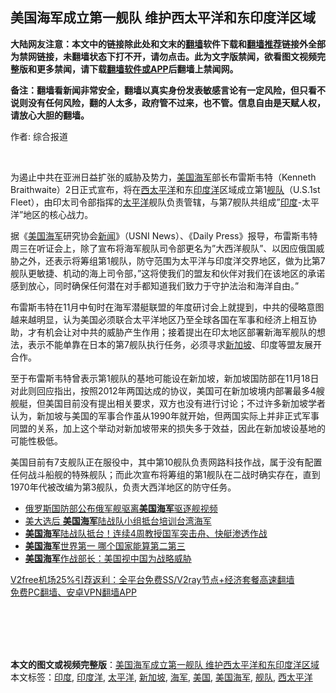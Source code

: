  <h2>美国海军成立第一舰队 维护西太平洋和东印度洋区域</h2> <p class="notice"><b>大陆网友注意：本文中的链接除此处和文末的<a href="https://github.com/bannedbook/fanqiang" >翻墙</a>软件下载和<a href="https://github.com/killgcd/justmysocks/blob/master/README.md">翻墙推荐</a>链接外全部为禁网链接，未翻墙状态下打不开，请勿点击。此为文字版禁闻，欲看图文视频完整版和更多禁闻，请下载<a href="https://github.com/bannedbook/fanqiang">翻墙软件或APP</a>后翻墙上禁闻网。</p><p>备注：翻墙看新闻非常安全，翻墙以真实身份发表敏感言论有一定风险，但只看不说则没有任何风险，翻的人太多，政府管不过来，也不管。信息自由是天赋人权，请放心大胆的翻墙。</b></p>  <div class="entry"> <p>作者: 综合报道</p> <p></br></p>  <p>为遏止中共在亚洲日益扩张的威胁及势力，<a href="https://www.bannedbook.org/bnews/tag/%e7%be%8e%e5%9b%bd%e6%b5%b7%e5%86%9b/" class="st_tag internal_tag" rel="tag" title="标签 美国海军 下的日志">美国海军</a>部长布雷斯韦特（Kenneth Braithwaite）2日正式宣布，将在<a href="https://www.bannedbook.org/bnews/tag/%E8%A5%BF%E5%A4%AA%E5%B9%B3%E6%B4%8B/" class="st_tag internal_tag" rel="tag" title="标签 西太平洋 下的日志">西太平洋</a>和东<a href="https://www.bannedbook.org/bnews/tag/%e5%8d%b0%e5%ba%a6%e6%b4%8b/" class="st_tag internal_tag" rel="tag" title="标签 印度洋 下的日志">印度洋</a>区域成立第1<a href="https://www.bannedbook.org/bnews/tag/%E8%88%B0%E9%98%9F/" class="st_tag internal_tag" rel="tag" title="标签 舰队 下的日志">舰队</a>（U.S.1st Fleet），由印太司令部指挥的<a href="https://www.bannedbook.org/bnews/tag/%e5%a4%aa%e5%b9%b3%e6%b4%8b/" class="st_tag internal_tag" rel="tag" title="标签 太平洋 下的日志">太平洋</a>舰队负责管辖，与第7舰队共组成&#8221;<a href="https://www.bannedbook.org/bnews/tag/%e5%8d%b0%e5%ba%a6/" class="st_tag internal_tag" rel="tag" title="标签 印度 下的日志">印度</a>-太平洋&#8221;地区的核心战力。</p> <p>据《<a href="https://www.bannedbook.org/bnews/tag/%e7%be%8e%e5%9b%bd/" class="st_tag internal_tag" rel="tag" title="标签 美国 下的日志">美国</a><a href="https://www.bannedbook.org/bnews/tag/%e6%b5%b7%e5%86%9b/" class="st_tag internal_tag" rel="tag" title="标签 海军 下的日志">海军</a>研究协会<span class='wp_keywordlink_affiliate'><a href="https://www.bannedbook.org/" title="新闻">新闻</a></span>》（USNI News）、《Daily Press》报导，布雷斯韦特周三在听证会上，除了宣布将海军舰队司令部更名为&#8221;大西洋舰队&#8221;、以因应俄国威胁之外，还表示将筹组第1舰队，防守范围为太平洋与印度洋交界地区，做为比第7舰队更敏捷、机动的海上司令部，&#8221;这将使我们的盟友和伙伴对我们在该地区的承诺感到放心，同时确保任何潜在对手都知道我们致力于守护法治和海洋自由。&#8221;</p>  <p>布雷斯韦特在11月中旬时在海军潜艇联盟的年度研讨会上就提到，中共的侵略意图越来越明显，认为美国必须联合太平洋地区乃至全球各国在军事和经济上相互协助，才有机会让对中共的威胁产生作用；接着提出在印太地区部署新海军舰队的想法，表示不能单靠在日本的第7舰队执行任务，必须寻求<a href="https://www.bannedbook.org/bnews/tag/%e6%96%b0%e5%8a%a0%e5%9d%a1/" class="st_tag internal_tag" rel="tag" title="标签 新加坡 下的日志">新加坡</a>、印度等盟友展开合作。</p> <p>至于布雷斯韦特曾表示第1舰队的基地可能设在新加坡，新加坡国防部在11月18日对此则回应指出，按照2012年两国达成的协议，美国可在新加坡境内部署最多4艘舰艇，但美国目前没有提出相关要求，双方也没有进行讨论；不过许多新加坡学者认为，新加坡与美国的军事合作虽从1990年就开始，但两国实际上并非正式军事同盟的关系，加上这个举动对新加坡带来的损失多于效益，因此在新加坡设基地的可能性极低。</p>  <p>美国目前有7支舰队正在服役中，其中第10舰队负责网路科技作战，属于没有配置任何战斗船舰的特殊舰队；而此次宣布将筹组的第1舰队在二战时确实存在，直到1970年代被改编为第3舰队，负责大西洋地区的防守任务。</p> <ul class='op-related-articles' title='相关阅读'> <li><a href='https://www.bannedbook.org/bnews/baitai/20201125/1436662.html' target='_blank'>俄罗斯国防部公布俄军舰驱离<b>美国海军</b>驱逐舰视频</a></li> <li><a href='https://www.bannedbook.org/bnews/headline/20201110/1428423.html' target='_blank'>美大选后 <b>美国海军</b>陆战队小组抵台培训台湾海军</a></li> <li><a href='https://www.bannedbook.org/bnews/cnnews/20201109/1428178.html' target='_blank'><b>美国海军</b>陆战队抵台！连续4周教授国军突击舟、快艇渗透作战</a></li> <li><a href='https://www.bannedbook.org/bnews/cbnews/20201101/1423735.html' target='_blank'><b>美国海军</b>世界第一 哪个国家能算第二第三</a></li> <li><a href='https://www.bannedbook.org/bnews/headline/20201014/1413308.html' target='_blank'><b>美国海军</b>作战部长：美国视中国为战略威胁</a></li> </ul> <p class="texttj"> <a href="https://www.bannedbook.org/forum23/topic22702.html" target="_blank">V2free机场25%引荐返利：全平台免费SS/V2ray节点+经济套餐高速翻墙</a><br/> <a href="https://github.com/bannedbook/fanqiang/wiki/%E7%A6%81%E9%97%BB%E7%BD%91%E5%AE%89%E5%8D%93%E7%BF%BB%E5%A2%99%E6%96%B0%E9%97%BBAPP" target="_blank">免费PC翻墙、安卓VPN翻墙APP</a></p><p></br></br><br /> </br></p><a name='sharetosocial'></a>       <div><b>本文的图文或视频完整版</b>：<a href='https://www.bannedbook.org/bnews/cbnews/20201203/1441422.html'>美国海军成立第一舰队 维护西太平洋和东印度洋区域</a></div>  </div><!--END ENTRY--> <div class="postfooter"> <div>本文标签：<a href="https://www.bannedbook.org/bnews/tag/%e5%8d%b0%e5%ba%a6/" rel="tag">印度</a>, <a href="https://www.bannedbook.org/bnews/tag/%e5%8d%b0%e5%ba%a6%e6%b4%8b/" rel="tag">印度洋</a>, <a href="https://www.bannedbook.org/bnews/tag/%e5%a4%aa%e5%b9%b3%e6%b4%8b/" rel="tag">太平洋</a>, <a href="https://www.bannedbook.org/bnews/tag/%e6%96%b0%e5%8a%a0%e5%9d%a1/" rel="tag">新加坡</a>, <a href="https://www.bannedbook.org/bnews/tag/%e6%b5%b7%e5%86%9b/" rel="tag">海军</a>, <a href="https://www.bannedbook.org/bnews/tag/%e7%be%8e%e5%9b%bd/" rel="tag">美国</a>, <a href="https://www.bannedbook.org/bnews/tag/%e7%be%8e%e5%9b%bd%e6%b5%b7%e5%86%9b/" rel="tag">美国海军</a>, <a href="https://www.bannedbook.org/bnews/tag/%E8%88%B0%E9%98%9F/" rel="tag">舰队</a>, <a href="https://www.bannedbook.org/bnews/tag/%E8%A5%BF%E5%A4%AA%E5%B9%B3%E6%B4%8B/" rel="tag">西太平洋</a></div>  </div><!--END POSTFOOTER--> 